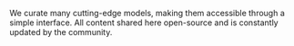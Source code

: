 We curate many cutting-edge models, making them accessible through a simple interface. All content shared here open-source and is constantly updated by the community. 